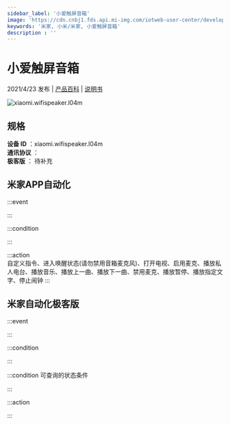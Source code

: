 ```yaml
---
sidebar_label: '小爱触屏音箱'
image: 'https://cdn.cnbj1.fds.api.mi-img.com/iotweb-user-center/developer_1678870953262KDhe0npL.png?GalaxyAccessKeyId=AKVGLQWBOVIRQ3XLEW&Expires=9223372036854775807&Signature=05GrYBHfwtU1jOjDTyRErItbM9w='
keywords: '米家, 小米/米家, 小爱触屏音箱'
description : ''
---
```

# 小爱触屏音箱

2021/4/23 发布 | [产品百科](https://home.mi.com/webapp/content/baike/product/index.html?model=xiaomi.wifispeaker.l04m/) | [说明书](https://home.mi.com/views/introduction.html?model=xiaomi.wifispeaker.l04m&region=cn)

![xiaomi.wifispeaker.l04m](https://cdn.cnbj1.fds.api.mi-img.com/iotweb-user-center/developer_1678870953262KDhe0npL.png?GalaxyAccessKeyId=AKVGLQWBOVIRQ3XLEW&Expires=9223372036854775807&Signature=05GrYBHfwtU1jOjDTyRErItbM9w=)

## 规格  
> 
**设备 ID** ：xiaomi.wifispeaker.l04m  
**通讯协议** ：  
**极客版**  ： 待补充 


## 米家APP自动化  

:::event  

:::

:::condition  

:::

:::action   
自定义指令、进入唤醒状态(请勿禁用音箱麦克风)、打开电视、启用麦克、播放私人电台、播放音乐、播放上一曲、播放下一曲、禁用麦克、播放暂停、播放指定文字、停止闹钟
:::

## 米家自动化极客版  

:::event  

:::

:::condition  

:::

:::condition 可查询的状态条件  

:::

:::action  

:::

        
